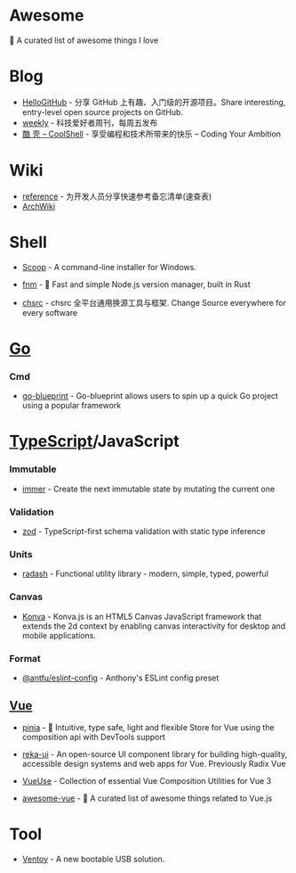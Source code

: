 # Awesome
📌 A curated list of awesome things I love

# Blog

- [HelloGitHub](https://github.com/521xueweihan/HelloGitHub) - 分享 GitHub 上有趣、入门级的开源项目。Share interesting, entry-level open source projects on GitHub.
- [weekly](https://github.com/ruanyf/weekly) - 科技爱好者周刊，每周五发布
- [酷 壳 – CoolShell](https://coolshell.cn/) - 享受编程和技术所带来的快乐 – Coding Your Ambition

# Wiki

- [reference](https://github.com/jaywcjlove/reference) - 为开发人员分享快速参考备忘清单(速查表)
- [ArchWiki](https://wiki.archlinux.org/title/Main_page)

# Shell

- [Scoop](https://github.com/ScoopInstaller/Scoop) - A command-line installer for Windows.

- [fnm](https://github.com/Schniz/fnm) - 🚀 Fast and simple Node.js version manager, built in Rust

- [chsrc](https://github.com/RubyMetric/chsrc) - chsrc 全平台通用换源工具与框架. Change Source everywhere for every software

# [Go](https://github.com/golang/go)

### Cmd

- [go-blueprint](https://github.com/Melkeydev/go-blueprint) - Go-blueprint allows users to spin up a quick Go project using a popular framework

# [TypeScript](https://github.com/microsoft/TypeScript)/JavaScript

### Immutable

- [immer](https://github.com/immerjs/immer) - Create the next immutable state by mutating the current one

### Validation 

- [zod](https://github.com/colinhacks/zod) - TypeScript-first schema validation with static type inference

### Units

- [radash](https://github.com/sodiray/radash) - Functional utility library - modern, simple, typed, powerful

### Canvas

- [Konva](https://github.com/konvajs/konva) - Konva.js is an HTML5 Canvas JavaScript framework that extends the 2d context by enabling canvas interactivity for desktop and mobile applications.

### Format

- [@antfu/eslint-config](https://github.com/antfu/eslint-config) - Anthony's ESLint config preset

## [Vue](https://github.com/vuejs/core)
- [pinia](https://github.com/vuejs/pinia) - 🍍 Intuitive, type safe, light and flexible Store for Vue using the composition api with DevTools support
- [reka-ui](https://github.com/unovue/reka-ui) - An open-source UI component library for building high-quality, accessible design systems and web apps for Vue. Previously Radix Vue
- [VueUse](https://github.com/vueuse/vueuse) - Collection of essential Vue Composition Utilities for Vue 3

- [awesome-vue](https://github.com/vuejs/awesome-vue) - 🎉 A curated list of awesome things related to Vue.js

# Tool

- [Ventoy](https://github.com/ventoy/Ventoy) - A new bootable USB solution.
